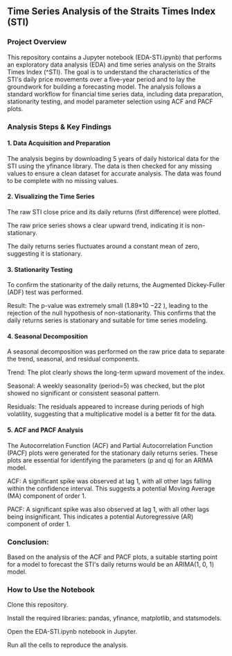 ## Time Series Analysis of the Straits Times Index (STI)
### Project Overview 
This repository contains a Jupyter notebook (EDA-STI.ipynb) that performs an exploratory data analysis (EDA) and time series analysis on the Straits Times Index (^STI). The goal is to understand the characteristics of the STI's daily price movements over a five-year period and to lay the groundwork for building a forecasting model. The analysis follows a standard workflow for financial time series data, including data preparation, stationarity testing, and model parameter selection using ACF and PACF plots.

### Analysis Steps & Key Findings 
#### 1. Data Acquisition and Preparation
The analysis begins by downloading 5 years of daily historical data for the STI using the yfinance library. The data is then checked for any missing values to ensure a clean dataset for accurate analysis. The data was found to be complete with no missing values.

#### 2. Visualizing the Time Series
The raw STI close price and its daily returns (first difference) were plotted.

The raw price series shows a clear upward trend, indicating it is non-stationary.

The daily returns series fluctuates around a constant mean of zero, suggesting it is stationary.

#### 3. Stationarity Testing
To confirm the stationarity of the daily returns, the Augmented Dickey-Fuller (ADF) test was performed.

Result: The p-value was extremely small (1.89×10 
−22
 ), leading to the rejection of the null hypothesis of non-stationarity. This confirms that the daily returns series is stationary and suitable for time series modeling.

#### 4. Seasonal Decomposition
A seasonal decomposition was performed on the raw price data to separate the trend, seasonal, and residual components.

Trend: The plot clearly shows the long-term upward movement of the index.

Seasonal: A weekly seasonality (period=5) was checked, but the plot showed no significant or consistent seasonal pattern.

Residuals: The residuals appeared to increase during periods of high volatility, suggesting that a multiplicative model is a better fit for the data.

#### 5. ACF and PACF Analysis
The Autocorrelation Function (ACF) and Partial Autocorrelation Function (PACF) plots were generated for the stationary daily returns series. These plots are essential for identifying the parameters (p and q) for an ARIMA model.

ACF: A significant spike was observed at lag 1, with all other lags falling within the confidence interval. This suggests a potential Moving Average (MA) component of order 1.

PACF: A significant spike was also observed at lag 1, with all other lags being insignificant. This indicates a potential Autoregressive (AR) component of order 1.

### Conclusion: 
Based on the analysis of the ACF and PACF plots, a suitable starting point for a model to forecast the STI's daily returns would be an ARIMA(1, 0, 1) model.

### How to Use the Notebook
Clone this repository.

Install the required libraries: pandas, yfinance, matplotlib, and statsmodels.

Open the EDA-STI.ipynb notebook in Jupyter.

Run all the cells to reproduce the analysis.
